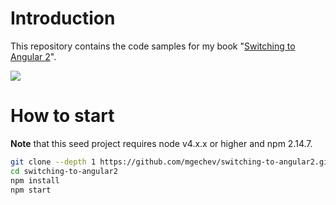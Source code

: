 # Introduction

This repository contains the code samples for my book "[Switching to Angular 2](https://www.packtpub.com/web-development/switching-angular-2)".

[![](https://www.packtpub.com/sites/default/files/IMG6201.jpg)](https://www.packtpub.com/web-development/switching-angular-2)

# How to start

**Note** that this seed project requires node v4.x.x or higher and npm 2.14.7.

```bash
git clone --depth 1 https://github.com/mgechev/switching-to-angular2.git
cd switching-to-angular2
npm install
npm start
```

